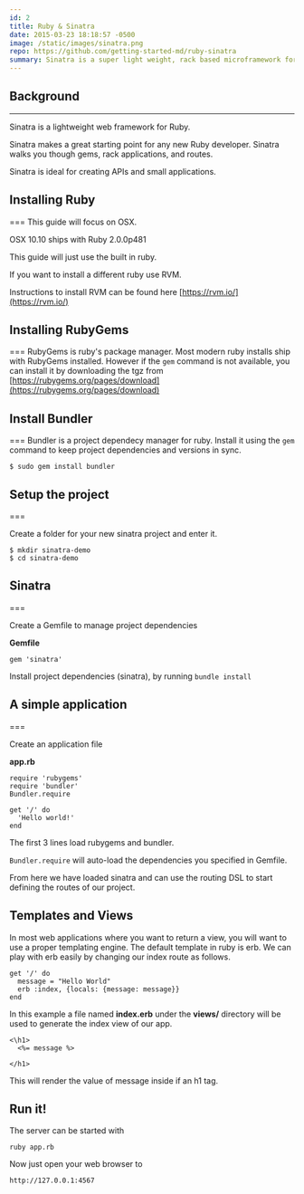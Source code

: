 ```yaml
---
id: 2
title: Ruby & Sinatra
date: 2015-03-23 18:18:57 -0500
image: /static/images/sinatra.png
repo: https://github.com/getting-started-md/ruby-sinatra
summary: Sinatra is a super light weight, rack based microframework for ruby. Sinatra is a great place to start when learning ruby.
---
```


## Background
---

Sinatra is a lightweight web framework for Ruby.

Sinatra makes a great starting point for any new Ruby developer. Sinatra walks you though gems, rack applications, and routes.

Sinatra is ideal for creating APIs and small applications.

## Installing Ruby
===
This guide will focus on OSX.

OSX 10.10 ships with Ruby 2.0.0p481

This guide will just use the built in ruby.

If you want to install a different ruby use RVM.

Instructions to install RVM can be found here [https://rvm.io/](https://rvm.io/)


## Installing RubyGems
===
RubyGems is ruby's package manager. Most modern ruby installs ship with RubyGems installed. However if the `gem` command is not available, you can install it by downloading the tgz from [https://rubygems.org/pages/download](https://rubygems.org/pages/download)

## Install Bundler
===
Bundler is a project dependecy manager for ruby. Install it using the `gem` command to keep project dependencies and versions in sync.

```
$ sudo gem install bundler
```


## Setup the project
===

Create a folder for your new sinatra project and enter it.

```
$ mkdir sinatra-demo
$ cd sinatra-demo
```

## Sinatra
===

Create a Gemfile to manage project dependencies 

**Gemfile**

```
gem 'sinatra'
```

Install project dependencies (sinatra), by running `bundle install`

## A simple application
===

Create an application file

**app.rb**

```
require 'rubygems'
require 'bundler'
Bundler.require

get '/' do
  'Hello world!'
end
```

The first 3 lines load rubygems and bundler.

`Bundler.require` will auto-load the dependencies you specified in Gemfile.

From here we have loaded sinatra and can use the routing DSL to start defining the routes of our project.

## Templates and Views

In most web applications where you want to return a view, you will want to use a proper templating engine. The default template in ruby is erb. We can play with erb easily by changing our index route as follows.

```
get '/' do
  message = "Hello World"
  erb :index, {locals: {message: message}}
end
```

In this example a file named **index.erb** under the **views/** directory will be used to generate the index view of our app.

```
<\h1> 
  <%= message %> 

</h1>
```

This will render the value of message inside if an h1 tag.


## Run it!

The server can be started with

`ruby app.rb`

Now just open your web browser to

`http://127.0.0.1:4567`
